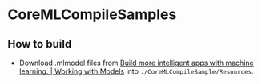 # CoreMLCompileSamples

## How to build

* Download .mlmodel files from [Build more intelligent apps with machine learning. | Working with Models](https://developer.apple.com/machine-learning/) into `./CoreMLCompileSample/Resources`.
